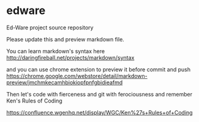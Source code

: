 edware
======

Ed-Ware project source repository

Please update this and preview markdown file. 

You can learn markdown's syntax here 
<http://daringfireball.net/projects/markdown/syntax>

and you can use chrome extension to preview it before commit and push
<https://chrome.google.com/webstore/detail/markdown-preview/jmchmkecamhbiokiopfpnfgbidieafmd>

Then let's code with fierceness and git with ferociousness
and remember Ken's Rules of Coding

<https://confluence.wgenhq.net/display/WGC/Ken%27s+Rules+of+Coding>


